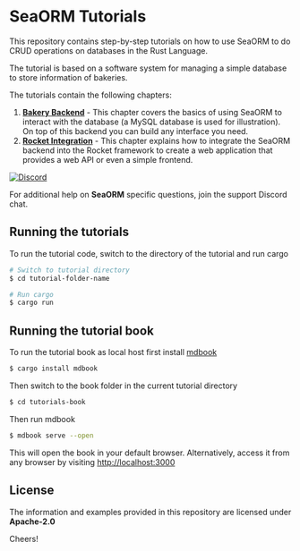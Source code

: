# SeaORM Tutorials

This repository contains step-by-step tutorials on how to use SeaORM to do CRUD operations on databases in the Rust Language.

The tutorial is based on a software system for managing a simple database to store information of bakeries.

The tutorials contain the following chapters:

1. [**Bakery Backend**](https://www.sea-ql.org/sea-orm-tutorial/ch01-00-build-backend-getting-started.html) - This chapter covers the basics of using SeaORM to interact with the database (a MySQL database is used for illustration). On top of this backend you can build any interface you need.
2. [**Rocket Integration**](https://www.sea-ql.org/sea-orm-tutorial/ch02-00-integration-with-rocket.html) - This chapter explains how to integrate the SeaORM backend into the Rocket framework to create a web application that provides a web API or even a simple frontend.

[![Discord](https://img.shields.io/discord/873880840487206962?label=Discord)](https://discord.com/invite/uCPdDXzbdv)

For additional help on **SeaORM** specific questions, join the support Discord chat.

## Running the tutorials

To run the tutorial code, switch to the directory of the tutorial and run cargo

```sh
# Switch to tutorial directory
$ cd tutorial-folder-name

# Run cargo
$ cargo run
```



## Running the tutorial book

To run the tutorial book as local host first install [mdbook](https://crates.io/crates/mdbook)

```sh
$ cargo install mdbook
```

Then switch to the book folder in the current tutorial directory

```sh
$ cd tutorials-book
```

Then run mdbook

```sh
$ mdbook serve --open
```

This will open the book in your default browser. Alternatively, access it from any browser by visiting [http://localhost:3000](http://localhost:3000)

## License

The information and examples provided in this repository are licensed under **Apache-2.0**

Cheers!
